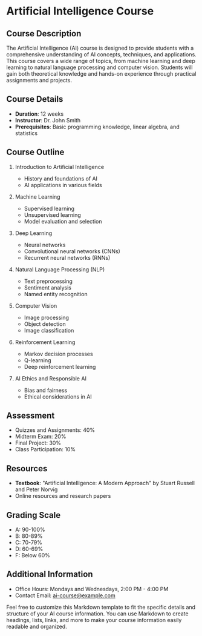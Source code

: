 # Artificial Intelligence Course

## Course Description
The Artificial Intelligence (AI) course is designed to provide students with a comprehensive understanding of AI concepts, techniques, and applications. This course covers a wide range of topics, from machine learning and deep learning to natural language processing and computer vision. Students will gain both theoretical knowledge and hands-on experience through practical assignments and projects.

## Course Details
- **Duration**: 12 weeks
- **Instructor**: Dr. John Smith
- **Prerequisites**: Basic programming knowledge, linear algebra, and statistics

## Course Outline
1. Introduction to Artificial Intelligence
   - History and foundations of AI
   - AI applications in various fields

2. Machine Learning
   - Supervised learning
   - Unsupervised learning
   - Model evaluation and selection

3. Deep Learning
   - Neural networks
   - Convolutional neural networks (CNNs)
   - Recurrent neural networks (RNNs)

4. Natural Language Processing (NLP)
   - Text preprocessing
   - Sentiment analysis
   - Named entity recognition

5. Computer Vision
   - Image processing
   - Object detection
   - Image classification

6. Reinforcement Learning
   - Markov decision processes
   - Q-learning
   - Deep reinforcement learning

7. AI Ethics and Responsible AI
   - Bias and fairness
   - Ethical considerations in AI

## Assessment
- Quizzes and Assignments: 40%
- Midterm Exam: 20%
- Final Project: 30%
- Class Participation: 10%

## Resources
- **Textbook**: "Artificial Intelligence: A Modern Approach" by Stuart Russell and Peter Norvig
- Online resources and research papers

## Grading Scale
- A: 90-100%
- B: 80-89%
- C: 70-79%
- D: 60-69%
- F: Below 60%

## Additional Information
- Office Hours: Mondays and Wednesdays, 2:00 PM - 4:00 PM
- Contact Email: [ai-course@example.com](mailto:ai-course@example.com)

Feel free to customize this Markdown template to fit the specific details and structure of your AI course information. You can use Markdown to create headings, lists, links, and more to make your course information easily readable and organized.
